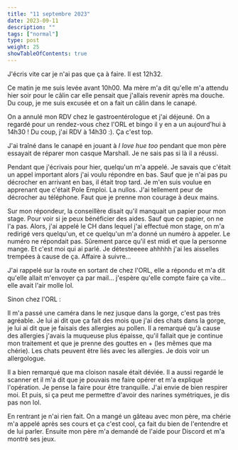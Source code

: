 ```yaml
---
title: "11 septembre 2023"
date: 2023-09-11
description: ""
tags: ["normal"]
type: post
weight: 25
showTableOfContents: true
---
```


J'écris vite car je n'ai pas que ça à faire. Il est 12h32.

Ce matin je me suis levée avant 10h00. Ma mère m'a dit qu'elle m'a attendu hier soir pour le câlin car elle pensait que j'allais revenir après ma douche. Du coup, je me suis excusée et on a fait un câlin dans le canapé.

On a annulé mon RDV chez le gastroentérologue et j'ai déjeuné. On a regardé pour un rendez-vous chez l'ORL et bingo il y en a un aujourd'hui à 14h30 ! Du coup, j'ai RDV à 14h30 :). Ça c'est top.

J'ai traîné dans le canapé en jouant à *I love hue too* pendant que mon père essayait de réparer mon casque Marshall. Je ne sais pas si là il a réussi.

Pendant que j'écrivais pour hier, quelqu'un m'a appelé. Je savais que c'était un appel important alors j'ai voulu répondre en bas. Sauf que je n'ai pas pu décrocher en arrivant en bas, il était trop tard. Je m'en suis voulue en apprenant que c'était Pole Emploi. La nullos. J'ai tellement peur de décrocher au téléphone. Faut que je prenne mon courage à deux mains.

Sur mon répondeur, la conseillère disait qu'il manquait un papier pour mon stage. Pour voir si je peux bénéficier des aides. Sauf que ce papier, on ne l'a pas. Alors, j'ai appelé le CH dans lequel j'ai effectué mon stage, on m'a redirigé vers quelqu'un, et ce quelqu'un m'a donné un numéro à appeler. Le numéro ne répondait pas. Sûrement parce qu'il est midi et que la personne mange. Et c'est moi qui ai parlé. Je détesteeeee ahhhhh j'ai les aisselles trempées à cause de ça. Affaire à suivre...

J'ai rappelé sur la route en sortant de chez l'ORL, elle a répondu et m'a dit qu'elle allait m'envoyer ça par mail... j'espère qu'elle compte faire ça vite... elle avait l'air molle lol.

Sinon chez l'ORL :

Il m'a passé une caméra dans le nez jusque dans la gorge, c'est pas très agréable. Je lui ai dit que ça fait des mois que j'ai des chats dans la gorge, je lui ai dit que je faisais des allergies au pollen. Il a remarqué qu'à cause des allergies j'avais la muqueuse plus épaisse, qu'il fallait que je continue mon traitement et que je prenne des gouttes en + (les mêmes que ma chérie). Les chats peuvent être liés avec les allergies. Je dois voir un allergologue. 

Il a bien remarqué que ma cloison nasale était déviée. Il a aussi regardé le scanner et il m'a dit que je pouvais me faire opérer et m'a expliqué l'opération. Je pense la faire pour être tranquille. J'ai envie de bien respirer moi. Et puis, si ça peut me permettre d'avoir des narines symétriques, je dis pas non lol.

En rentrant je n'ai rien fait. On a mangé un gâteau avec mon père, ma chérie m'a appelé après ses cours et ça c'est cool, ça fait du bien de l'entendre et de lui parler. Ensuite mon père m'a demandé de l'aide pour Discord et m'a montré ses jeux.